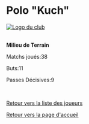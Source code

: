 <html>
  <head>
    <meta charset="UTF-8" />
    <title>Polo "Kush"</title>
  </head>
  <body>
    <h1>Polo "Kuch"</h1>
      <a href="http://www.hostingpics.net/viewer.php?id=491514scapulaireicone.png"><img src="http://img4.hostingpics.net/thumbs/mini_491514scapulaireicone.png" alt="Logo du club" /></a></br></br>
      <p><strong>Milieu de Terrain</strong></p>
      		  <p>Matchs joués:38</p>
		  <p>Buts:11</p>
		  <p>Passes Décisives:9</p>
		  </br>
		<p><a href="https://github.com/Nephelim33/Scapulaire_Website-TestToLearn-/blob/master/Our%20players.md">Retour vers la liste des joueurs</a></p>
		<p><a href="https://github.com/Nephelim33/Scapulaire_Website-TestToLearn-/blob/master/First_Page.md">Retour vers la page d'accueil</a></p>
	</body>
</html>
